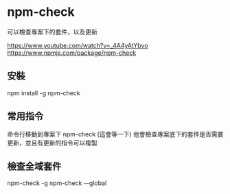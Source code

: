 # npm-check
可以檢查專案下的套件，以及更新

https://www.youtube.com/watch?v=_4A4yAtYbvo
https://www.npmjs.com/package/npm-check

## 安裝
npm install -g npm-check

## 常用指令
命令行移動到專案下
npm-check  (這會等一下)
他會檢查專案底下的套件是否需要更新，並且有更新的指令可以複製


## 檢查全域套件
npm-check -g
npm-check --global